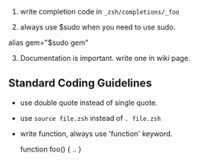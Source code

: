 
1. write completion code in `_zsh/completions/_foo`

2. always use $sudo when you need to use sudo.

  alias gem="$sudo gem"

3. Documentation is important. write one in wiki page.



Standard Coding Guidelines
----------------------------

* use double quote instead of single quote.
* use `source file.zsh` instead of `. file.zsh`

* write function, always use 'function' keyword.


	function foo() {
		..
	}


